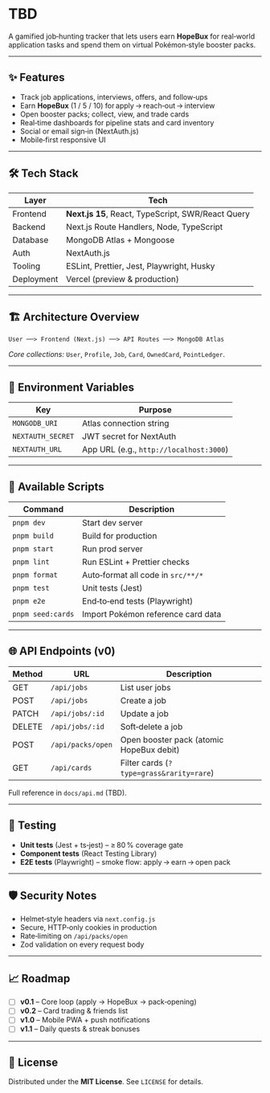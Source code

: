 # TBD

A gamified job‑hunting tracker that lets users earn **HopeBux** for real‑world application tasks and spend them on virtual Pokémon‑style booster packs.

---

## ✨ Features

- Track job applications, interviews, offers, and follow‑ups
- Earn **HopeBux** (1 / 5 / 10) for apply → reach‑out → interview
- Open booster packs; collect, view, and trade cards
- Real‑time dashboards for pipeline stats and card inventory
- Social or email sign‑in (NextAuth.js)
- Mobile‑first responsive UI

---

## 🛠 Tech Stack

| Layer      | Tech                                               |
| ---------- | -------------------------------------------------- |
| Frontend   | **Next.js 15**, React, TypeScript, SWR/React Query |
| Backend    | Next.js Route Handlers, Node, TypeScript           |
| Database   | MongoDB Atlas + Mongoose                           |
| Auth       | NextAuth.js                                        |
| Tooling    | ESLint, Prettier, Jest, Playwright, Husky          |
| Deployment | Vercel (preview & production)                      |

---

## 🏗 Architecture Overview

```code
User ──> Frontend (Next.js) ──> API Routes ──> MongoDB Atlas

```

_Core collections:_ `User`, `Profile`, `Job`, `Card`, `OwnedCard`, `PointLedger`.

---

## 🔑 Environment Variables

| Key               | Purpose                                 |
| ----------------- | --------------------------------------- |
| `MONGODB_URI`     | Atlas connection string                 |
| `NEXTAUTH_SECRET` | JWT secret for NextAuth                 |
| `NEXTAUTH_URL`    | App URL (e.g., `http://localhost:3000`) |

---

## 📜 Available Scripts

| Command           | Description                        |
| ----------------- | ---------------------------------- |
| `pnpm dev`        | Start dev server                   |
| `pnpm build`      | Build for production               |
| `pnpm start`      | Run prod server                    |
| `pnpm lint`       | Run ESLint + Prettier checks       |
| `pnpm format`     | Auto‑format all code in `src/**/*` |
| `pnpm test`       | Unit tests (Jest)                  |
| `pnpm e2e`        | End‑to‑end tests (Playwright)      |
| `pnpm seed:cards` | Import Pokémon reference card data |

---

## 🌐 API Endpoints (v0)

| Method | URL               | Description                              |
| ------ | ----------------- | ---------------------------------------- |
| GET    | `/api/jobs`       | List user jobs                           |
| POST   | `/api/jobs`       | Create a job                             |
| PATCH  | `/api/jobs/:id`   | Update a job                             |
| DELETE | `/api/jobs/:id`   | Soft‑delete a job                        |
| POST   | `/api/packs/open` | Open booster pack (atomic HopeBux debit) |
| GET    | `/api/cards`      | Filter cards (`?type=grass&rarity=rare`) |

Full reference in `docs/api.md` (TBD).

---

## 🧪 Testing

- **Unit tests** (Jest + ts‑jest) – ≥ 80 % coverage gate
- **Component tests** (React Testing Library)
- **E2E tests** (Playwright) – smoke flow: apply → earn → open pack

---

## 🛡 Security Notes

- Helmet‑style headers via `next.config.js`
- Secure, HTTP‑only cookies in production
- Rate‑limiting on `/api/packs/open`
- Zod validation on every request body

---

## 📈 Roadmap

- [ ] **v0.1** – Core loop (apply → HopeBux → pack‑opening)
- [ ] **v0.2** – Card trading & friends list
- [ ] **v1.0** – Mobile PWA + push notifications
- [ ] **v1.1** – Daily quests & streak bonuses

---

## 📄 License

Distributed under the **MIT License**. See `LICENSE` for details.
